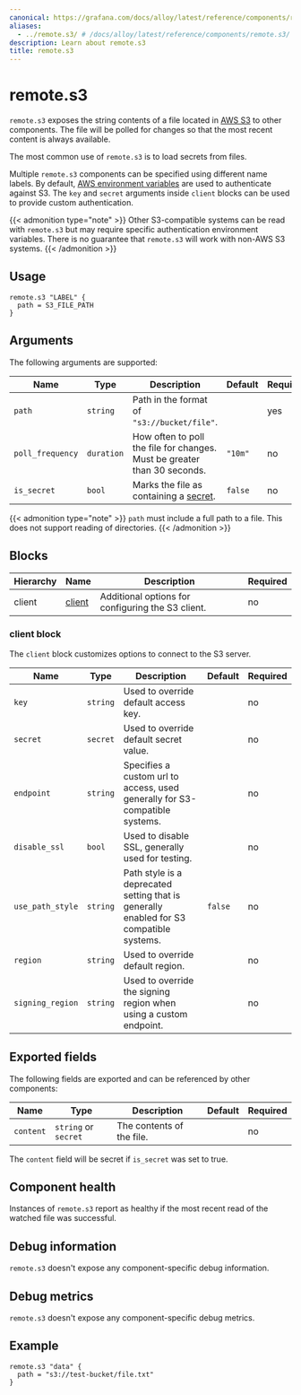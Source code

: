```yaml
---
canonical: https://grafana.com/docs/alloy/latest/reference/components/remote/remote.s3/
aliases:
  - ../remote.s3/ # /docs/alloy/latest/reference/components/remote.s3/
description: Learn about remote.s3
title: remote.s3
---
```


# remote.s3

`remote.s3` exposes the string contents of a file located in [AWS S3](https://aws.amazon.com/s3/) to other components.
The file will be polled for changes so that the most recent content is always available.

The most common use of `remote.s3` is to load secrets from files.

Multiple `remote.s3` components can be specified using different name
labels. By default, [AWS environment variables](https://docs.aws.amazon.com/cli/latest/userguide/cli-configure-envvars.html) are used to authenticate against S3. The `key` and `secret` arguments inside `client` blocks can be used to provide custom authentication.

{{< admonition type="note" >}}
Other S3-compatible systems can be read  with `remote.s3` but may require specific authentication environment variables.
There is no  guarantee that `remote.s3` will work with non-AWS S3 systems.
{{< /admonition >}}

## Usage

```alloy
remote.s3 "LABEL" {
  path = S3_FILE_PATH
}
```

## Arguments

The following arguments are supported:

Name             | Type       | Description                                                              | Default | Required
-----------------|------------|--------------------------------------------------------------------------|---------|---------
`path`           | `string`   | Path in the format of `"s3://bucket/file"`.                              |         | yes
`poll_frequency` | `duration` | How often to poll the file for changes. Must be greater than 30 seconds. | `"10m"` | no
`is_secret`      | `bool`     | Marks the file as containing a [secret][].                               | `false` | no

{{< admonition type="note" >}}
`path` must include a full path to a file. This does not support reading of directories.
{{< /admonition >}}

[secret]: ../../../../get-started/configuration-syntax/expressions/types_and_values/#secrets

## Blocks

Hierarchy | Name       | Description                                       | Required
----------|------------|---------------------------------------------------|---------
client    | [client][] | Additional options for configuring the S3 client. | no

[client]: #client-block

### client block

The `client` block customizes options to connect to the S3 server.

Name             | Type     | Description                                                                             | Default | Required
-----------------|----------|-----------------------------------------------------------------------------------------|---------|---------
`key`            | `string` | Used to override default access key.                                                    |         | no
`secret`         | `secret` | Used to override default secret value.                                                  |         | no
`endpoint`       | `string` | Specifies a custom url to access, used generally for S3-compatible systems.             |         | no
`disable_ssl`    | `bool`   | Used to disable SSL, generally used for testing.                                        |         | no
`use_path_style` | `string` | Path style is a deprecated setting that is generally enabled for S3 compatible systems. | `false` | no
`region`         | `string` | Used to override default region.                                                        |         | no
`signing_region` | `string` | Used to override the signing region when using a custom endpoint.                       |         | no


## Exported fields

The following fields are exported and can be referenced by other components:

Name      | Type                 | Description               | Default | Required
----------|----------------------|---------------------------|---------|---------
`content` | `string` or `secret` | The contents of the file. |         | no

The `content` field will be secret if `is_secret` was set to true.

## Component health

Instances of `remote.s3` report as healthy if the most recent read of the watched file was successful.

## Debug information

`remote.s3` doesn't expose any component-specific debug information.

## Debug metrics

`remote.s3` doesn't expose any component-specific debug metrics.

## Example

```alloy
remote.s3 "data" {
  path = "s3://test-bucket/file.txt"
}
```
